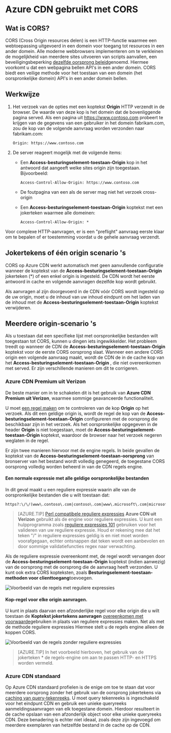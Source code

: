 <properties
    pageTitle="Azure CDN gebruikt met CORS | Microsoft Azure"
    description="Informatie over het gebruik van de Azure inhoud bezorging netwerk (CDN) naar met Cross-Origin Resource delen (CORS)."
    services="cdn"
    documentationCenter=""
    authors="camsoper"
    manager="erikre"
    editor=""/>

<tags
    ms.service="cdn"
    ms.workload="tbd"
    ms.tgt_pltfrm="na"
    ms.devlang="na"
    ms.topic="article"
    ms.date="09/30/2016"
    ms.author="casoper"/>
    
# <a name="using-azure-cdn-with-cors"></a>Azure CDN gebruikt met CORS     

## <a name="what-is-cors"></a>Wat is CORS?

CORS (Cross Origin resources delen) is een HTTP-functie waarmee een webtoepassing uitgevoerd in een domein voor toegang tot resources in een ander domein. Alle moderne webbrowsers implementeren om te verkleinen de mogelijkheid van meerdere sites uitvoeren van scripts aanvallen, een beveiligingsbeperking [dezelfde oorsprong beleid](http://www.w3.org/Security/wiki/Same_Origin_Policy)genoemd.  Hiermee voorkomt u dat een webpagina bellen API's in een ander domein.  CORS biedt een veilige methode voor het toestaan van een domein (het oorspronkelijke domein) API's in een ander domein bellen.
 
## <a name="how-it-works"></a>Werkwijze
1.  Het verzoek van de opties met een koptekst **Origin** HTTP verzendt in de browser. De waarde van deze kop is het domein dat de bovenliggende pagina served. Als een pagina uit https://www.contoso.com probeert te krijgen van de gegevens van een gebruiker in het domein fabrikam.com, zou de kop van de volgende aanvraag worden verzonden naar fabrikam.com: 
    
    `Origin: https://www.contoso.com`
 
2.  De server reageert mogelijk met de volgende items:
    - Een **Access-besturingselement-toestaan-Origin** kop in het antwoord dat aangeeft welke sites origin zijn toegestaan. Bijvoorbeeld:
        
        `Access-Control-Allow-Origin: https://www.contoso.com`
        
    - De foutpagina van een als de server mag niet het verzoek cross-origin
    - Een **Access-besturingselement-toestaan-Origin** koptekst met een jokerteken waarmee alle domeinen:
        
        `Access-Control-Allow-Origin: *`
 
Voor complexe HTTP-aanvragen, er is een "preflight" aanvraag eerste klaar om te bepalen of er toestemming voordat u de gehele aanvraag verzendt.
 
## <a name="wildcard-or-single-origin-scenarios"></a>Jokertekens of één origin scenario 's

CORS op Azure CDN werkt automatisch met geen aanvullende configuratie wanneer de koptekst van de **Access-besturingselement-toestaan-Origin** jokerteken (*) of een enkel origin is ingesteld.  De CDN wordt het eerste antwoord in cache en volgende aanvragen dezelfde kop wordt gebruikt.
 
Als aanvragen al zijn doorgevoerd in de CDN vóór CORS wordt ingesteld op de uw origin, moet u de inhoud van uw inhoud eindpunt om het laden van de inhoud met de **Access-besturingselement-toestaan-Origin** koptekst verwijderen.
 
## <a name="multiple-origin-scenarios"></a>Meerdere origin-scenario 's

Als u toestaan dat een specifieke lijst met oorspronkelijke bestanden wilt toegestaan tot CORS, kunnen u dingen iets ingewikkelder. Het probleem treedt op wanneer de CDN de **Access-besturingselement-toestaan-Origin** koptekst voor de eerste CORS oorsprong slaat.  Wanneer een andere CORS origin een volgende aanvraag maakt, wordt de CDN de in de cache kop van het **Access-besturingselement-toestaan-Origin** , die niet overeenkomen met served.  Er zijn verschillende manieren om dit te corrigeren.
 
### <a name="azure-cdn-premium-from-verizon"></a>Azure CDN Premium uit Verizon

De beste manier om in te schakelen dit is het gebruik van **Azure CDN Premium uit Verizon**, waarmee sommige geavanceerde functionaliteit. 
 
U moet [een regel maken](cdn-rules-engine.md) om te controleren van de kop **Origin** op het verzoek.  Als dit een geldige origin is, wordt de regel de kop van de **Access-besturingselement-toestaan-Origin** configureren met de oorsprong die beschikbaar zijn in het verzoek.  Als het oorspronkelijke opgegeven in de header **Origin** is niet toegestaan, moet de **Access-besturingselement-toestaan-Origin** koptekst, waardoor de browser naar het verzoek negeren weglaten in de regel. 
 
Er zijn twee manieren hiervoor met de engine regels.  In beide gevallen de koptekst van de **Access-besturingselement-toestaan-oorsprong** van bronserver van het bestand wordt volledig genegeerd, de toegestane CORS oorsprong volledig worden beheerd in van de CDN regels engine.

#### <a name="one-regular-expression-with-all-valid-origins"></a>Een normale expressie met alle geldige oorspronkelijke bestanden
 
In dit geval maakt u een reguliere expressie waarin alle van de oorspronkelijke bestanden die u wilt toestaan dat: 

    https?:\/\/(www\.contoso\.com|contoso\.com|www\.microsoft\.com|microsoft.com\.com)$
 
> [AZURE.TIP] [Perl compatibele reguliere expressies](http://pcre.org/) **Azure CDN uit Verizon** gebruikt als de engine voor reguliere expressies.  U kunt een hulpprogramma zoals [reguliere expressies 101](https://regex101.com/) gebruiken voor het valideren van uw reguliere expressie.  Houd er rekening mee dat het teken "/" in reguliere expressies geldig is en niet moet worden voorafgegaan, echter ontsnappen dat teken wordt een aanbevolen en door sommige validatiefuncties regex naar verwachting.

Als de reguliere expressie overeenkomt met, de regel wordt vervangen door de **Access-besturingselement-toestaan-Origin** koptekst (indien aanwezig) van de oorsprong met de oorsprong die de aanvraag heeft verzonden.  U kunt ook extra CORS kopteksten, zoals **Besturingselement-toestaan-methoden voor clienttoegang**toevoegen.

![Voorbeeld van de regels met reguliere expressies](./media/cdn-cors/cdn-cors-regex.png)
 
#### <a name="request-header-rule-for-each-origin"></a>Kop-regel voor elke origin aanvragen.

U kunt in plaats daarvan een afzonderlijke regel voor elke origin die u wilt toestaan de **Koptekst jokertekens aanvragen** [overeenkomen met voorwaarde](https://msdn.microsoft.com/library/mt757336.aspx#Anchor_1)gebruiken in plaats van reguliere expressies maken. Net als met de methode reguliere expressies Hiermee stelt u de regels engine alleen de koppen CORS. 
  
![Voorbeeld van de regels zonder reguliere expressies](./media/cdn-cors/cdn-cors-no-regex.png)

> [AZURE.TIP] In het voorbeeld hierboven, het gebruik van de jokerteken * de regels-engine om aan te passen HTTP- en HTTPS worden vermeld.
 
### <a name="azure-cdn-standard"></a>Azure CDN standaard

Op Azure CDN standaard profielen is de enige om toe te staan dat voor meerdere oorsprong zonder het gebruik van de oorsprong jokertekens via [caching van query-tekenreeks](cdn-query-string.md).  U moet query tekenreeks is ingeschakeld voor het eindpunt CDN en gebruik een unieke queryreeks aanmeldingsaanvragen van elk toegestane domein. Hierdoor resulteert in de cache opslaan van een afzonderlijk object voor elke unieke queryreeks CDN. Deze benadering is echter niet ideaal, zoals deze zijn ingevoegd om meerdere exemplaren van hetzelfde bestand in de cache op de CDN.  

